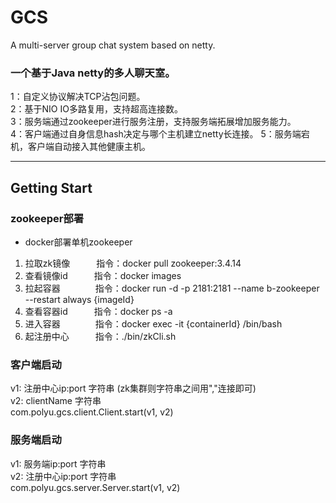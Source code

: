 # GCS
A multi-server group chat system based on netty.
<br/>
### 一个基于Java netty的多人聊天室。
1：自定义协议解决TCP沾包问题。<br/>
2：基于NIO IO多路复用，支持超高连接数。<br/>
3：服务端通过zookeeper进行服务注册，支持服务端拓展增加服务能力。<br/>
4：客户端通过自身信息hash决定与哪个主机建立netty长连接。
5：服务端宕机，客户端自动接入其他健康主机。
***
## Getting Start
### zookeeper部署
- docker部署单机zookeeper

1. 拉取zk镜像&emsp;&emsp;&emsp;指令：docker pull zookeeper:3.4.14
2. 查看镜像id&emsp;&emsp;&emsp;指令：docker images
3. 拉起容器&emsp;&emsp;&emsp;&emsp;指令：docker run -d -p 2181:2181 --name b-zookeeper --restart always {imageId}
4. 查看容器id&emsp;&emsp;&emsp;指令：docker ps -a
5. 进入容器&emsp;&emsp;&emsp;&emsp;指令：docker exec -it {containerId} /bin/bash
6. 起注册中心&emsp;&emsp;&emsp;指令：./bin/zkCli.sh

### 客户端启动
v1: 注册中心ip:port 字符串 (zk集群则字符串之间用","连接即可)<br/>
v2: clientName 字符串<br/>
com.polyu.gcs.client.Client.start(v1, v2)<br/>
### 服务端启动
v1: 服务端ip:port 字符串<br/>
v2: 注册中心ip:port 字符串<br/>
com.polyu.gcs.server.Server.start(v1, v2)<br/>
